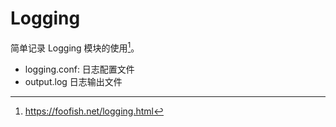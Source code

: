 # Logging
简单记录 Logging 模块的使用[^1]。
- logging.conf: 日志配置文件
- output.log 日志输出文件


[^1]: https://foofish.net/logging.html
